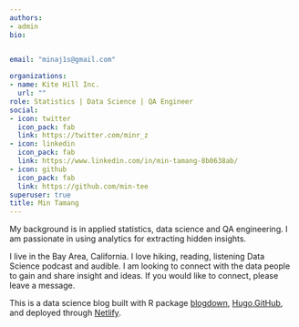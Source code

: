 ```yaml
---
authors:
- admin
bio: 

    
email: "minaj1s@gmail.com"

organizations:
- name: Kite Hill Inc.
  url: ""
role: Statistics | Data Science | QA Engineer
social:
- icon: twitter
  icon_pack: fab
  link: https://twitter.com/minr_z
- icon: linkedin
  icon_pack: fab
  link: https://www.linkedin.com/in/min-tamang-8b0638ab/
- icon: github
  icon_pack: fab
  link: https://github.com/min-tee
superuser: true
title: Min Tamang
---
```






My background is in applied statistics, data science and QA engineering. I am passionate in using analytics for extracting hidden insights. 

I live in the Bay Area, California. I love hiking, reading, listening Data Science podcast and audible. I am looking to connect with the data people to gain and share insight and ideas. If you would like to connect, please leave a message. 

This is a data science blog built with R package [blogdown](https://cran.r-project.org/web/packages/blogdown/index.html), [Hugo](https://gohugo.io/),[GitHub](https://github.com/knitdata/minrblog), and deployed through [Netlify](https://www.netlify.com/).
